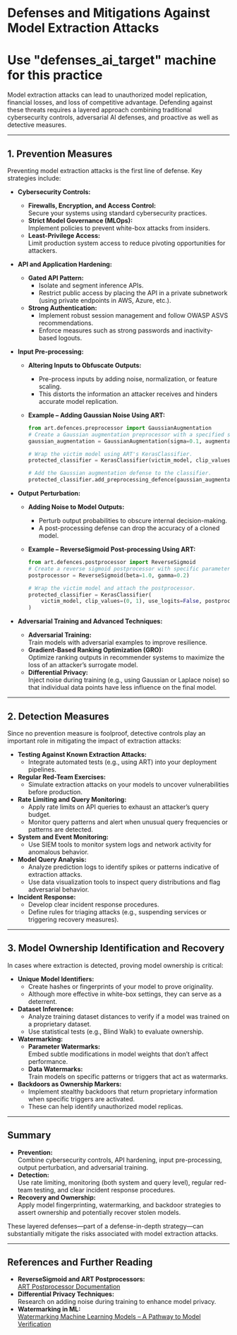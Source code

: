 # Defenses and Mitigations Against Model Extraction Attacks
# Use "defenses_ai_target" machine for this practice

Model extraction attacks can lead to unauthorized model replication, financial losses, and loss of competitive advantage. Defending against these threats requires a layered approach combining traditional cybersecurity controls, adversarial AI defenses, and proactive as well as detective measures.

---

## 1. Prevention Measures

Preventing model extraction attacks is the first line of defense. Key strategies include:

- **Cybersecurity Controls:**
  - **Firewalls, Encryption, and Access Control:**  
    Secure your systems using standard cybersecurity practices.
  - **Strict Model Governance (MLOps):**  
    Implement policies to prevent white-box attacks from insiders.
  - **Least-Privilege Access:**  
    Limit production system access to reduce pivoting opportunities for attackers.

- **API and Application Hardening:**
  - **Gated API Pattern:**  
    - Isolate and segment inference APIs.
    - Restrict public access by placing the API in a private subnetwork (using private endpoints in AWS, Azure, etc.).
  - **Strong Authentication:**  
    - Implement robust session management and follow OWASP ASVS recommendations.
    - Enforce measures such as strong passwords and inactivity-based logouts.

- **Input Pre-processing:**
  - **Altering Inputs to Obfuscate Outputs:**  
    - Pre-process inputs by adding noise, normalization, or feature scaling.
    - This distorts the information an attacker receives and hinders accurate model replication.
  
  - **Example – Adding Gaussian Noise Using ART:**

    ```python
    from art.defences.preprocessor import GaussianAugmentation
    # Create a Gaussian augmentation preprocessor with a specified sigma.
    gaussian_augmentation = GaussianAugmentation(sigma=0.1, augmentation=False)
    
    # Wrap the victim model using ART's KerasClassifier.
    protected_classifier = KerasClassifier(victim_model, clip_values=(0, 1), use_logits=False)
    
    # Add the Gaussian augmentation defense to the classifier.
    protected_classifier.add_preprocessing_defence(gaussian_augmentation)
    ```

- **Output Perturbation:**
  - **Adding Noise to Model Outputs:**  
    - Perturb output probabilities to obscure internal decision-making.
    - A post-processing defense can drop the accuracy of a cloned model.
  
  - **Example – ReverseSigmoid Post-processing Using ART:**

    ```python
    from art.defences.postprocessor import ReverseSigmoid
    # Create a reverse sigmoid postprocessor with specific parameters.
    postprocessor = ReverseSigmoid(beta=1.0, gamma=0.2)
    
    # Wrap the victim model and attach the postprocessor.
    protected_classifier = KerasClassifier(
        victim_model, clip_values=(0, 1), use_logits=False, postprocessing_defences=postprocessor
    )
    ```

- **Adversarial Training and Advanced Techniques:**
  - **Adversarial Training:**  
    Train models with adversarial examples to improve resilience.
  - **Gradient-Based Ranking Optimization (GRO):**  
    Optimize ranking outputs in recommender systems to maximize the loss of an attacker’s surrogate model.
  - **Differential Privacy:**  
    Inject noise during training (e.g., using Gaussian or Laplace noise) so that individual data points have less influence on the final model.

---

## 2. Detection Measures

Since no prevention measure is foolproof, detective controls play an important role in mitigating the impact of extraction attacks:

- **Testing Against Known Extraction Attacks:**
  - Integrate automated tests (e.g., using ART) into your deployment pipelines.
- **Regular Red-Team Exercises:**
  - Simulate extraction attacks on your models to uncover vulnerabilities before production.
- **Rate Limiting and Query Monitoring:**
  - Apply rate limits on API queries to exhaust an attacker’s query budget.
  - Monitor query patterns and alert when unusual query frequencies or patterns are detected.
- **System and Event Monitoring:**
  - Use SIEM tools to monitor system logs and network activity for anomalous behavior.
- **Model Query Analysis:**
  - Analyze prediction logs to identify spikes or patterns indicative of extraction attacks.
  - Use data visualization tools to inspect query distributions and flag adversarial behavior.
- **Incident Response:**
  - Develop clear incident response procedures.
  - Define rules for triaging attacks (e.g., suspending services or triggering recovery measures).

---

## 3. Model Ownership Identification and Recovery

In cases where extraction is detected, proving model ownership is critical:

- **Unique Model Identifiers:**
  - Create hashes or fingerprints of your model to prove originality.
  - Although more effective in white-box settings, they can serve as a deterrent.
- **Dataset Inference:**
  - Analyze training dataset distances to verify if a model was trained on a proprietary dataset.
  - Use statistical tests (e.g., Blind Walk) to evaluate ownership.
- **Watermarking:**
  - **Parameter Watermarks:**  
    Embed subtle modifications in model weights that don’t affect performance.
  - **Data Watermarks:**  
    Train models on specific patterns or triggers that act as watermarks.
- **Backdoors as Ownership Markers:**
  - Implement stealthy backdoors that return proprietary information when specific triggers are activated.
  - These can help identify unauthorized model replicas.

---

## Summary

- **Prevention:**  
  Combine cybersecurity controls, API hardening, input pre-processing, output perturbation, and adversarial training.
- **Detection:**  
  Use rate limiting, monitoring (both system and query level), regular red-team testing, and clear incident response procedures.
- **Recovery and Ownership:**  
  Apply model fingerprinting, watermarking, and backdoor strategies to assert ownership and potentially recover stolen models.

These layered defenses—part of a defense-in-depth strategy—can substantially mitigate the risks associated with model extraction attacks.

---

## References and Further Reading

- **ReverseSigmoid and ART Postprocessors:**  
  [ART Postprocessor Documentation](https://adversarial-robustness-toolbox.readthedocs.io/en/latest/modules/defences/postprocessor.html)
- **Differential Privacy Techniques:**  
  Research on adding noise during training to enhance model privacy.
- **Watermarking in ML:**  
  [Watermarking Machine Learning Models – A Pathway to Model Verification](https://medium.com/@thiwankajayasiri/watermarking-machine-learning-models-a-pathway-to-model-verification-and-authorship-assertion-71e3f3d10bc6)

